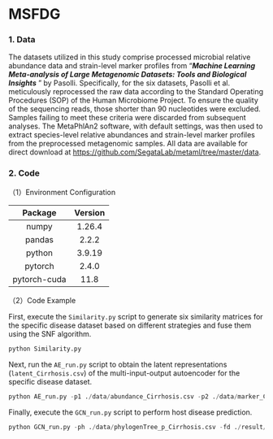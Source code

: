 # MSFDG

### 1. Data

The datasets utilized in this study comprise processed microbial relative abundance data and strain-level marker profiles from “***Machine Learning Meta-analysis of Large Metagenomic Datasets: Tools and Biological Insights*** ” by Pasolli. Specifically, for the six datasets, Pasolli et al. meticulously reprocessed the raw data according to the Standard Operating Procedures (SOP) of the Human Microbiome Project. To ensure the quality of the sequencing reads, those shorter than 90 nucleotides were excluded. Samples failing to meet these criteria were discarded from subsequent analyses. The MetaPhlAn2 software, with default settings, was then used to extract species-level relative abundances and strain-level marker profiles from the preprocessed metagenomic samples. All data are available for direct download at https://github.com/SegataLab/metaml/tree/master/data.

### 2. Code

（1）Environment Configuration

|   Package    | Version |
| :----------: | :-----: |
|    numpy     | 1.26.4  |
|    pandas    |  2.2.2  |
|    python    | 3.9.19  |
|   pytorch    |  2.4.0  |
| pytorch-cuda |  11.8   |

（2）Code Example

First, execute the `Similarity.py` script to generate six similarity matrices for the specific disease dataset based on different strategies and fuse them using the SNF algorithm.

```python
python Similarity.py
```

Next, run the `AE_run.py` script to obtain the latent representations (`latent_Cirrhosis.csv`) of the multi-input-output autoencoder for the specific disease dataset.

```python
python AE_run.py -p1 ./data/abundance_Cirrhosis.csv -p2 ./data/marker_Cirrhosis.csv -e 600 -l 400 -a 0.4 -b 0.6 -bs 32 -lr 0.0008
```

Finally, execute the `GCN_run.py` script to perform host disease prediction.

```python
python GCN_run.py -ph ./data/phylogenTree_p_Cirrhosis.csv -fd ./result/latent_Cirrhosis.csv -ad ./Similarity/fused_Cirrhosis_matrix.csv -ld ./data/labels_Cirrhosis.csv -lr 0.0001 -w 0.001 -hd 64 -e 500
```

